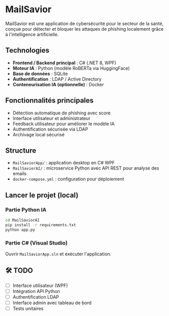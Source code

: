 # MailSavior

MailSavior est une application de cybersécurité pour le secteur de la santé, conçue pour détecter et bloquer les attaques de phishing localement grâce à l'intelligence artificielle.

## Technologies

- **Frontend / Backend principal** : C# (.NET 8, WPF)
- **Moteur IA** : Python (modèle RoBERTa via HuggingFace)
- **Base de données** : SQLite
- **Authentification** : LDAP / Active Directory
- **Conteneurisation IA (optionnelle)** : Docker

## Fonctionnalités principales

- Détection automatique de phishing avec score
- Interface utilisateur et administrateur
- Feedback utilisateur pour améliorer le modèle IA
- Authentification sécurisée via LDAP
- Archivage local sécurisé

## Structure

- `MailSaviorApp/` : application desktop en C# WPF
- `MailSaviorAI/` : microservice Python avec API REST pour analyse des emails
- `docker-compose.yml` : configuration pour déploiement

## Lancer le projet (local)

### Partie Python IA
```bash
cd MailSaviorAI
pip install -r requirements.txt
python app.py
```

### Partie C# (Visual Studio)
Ouvrir `MailSaviorApp.sln` et exécuter l'application.

## 🛠 TODO
- [ ] Interface utilisateur (WPF)
- [ ] Intégration API Python
- [ ] Authentification LDAP
- [ ] Interface admin avec tableau de bord
- [ ] Tests unitaires
